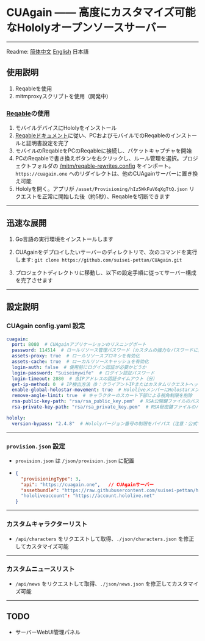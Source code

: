 # CUAgain —— 高度にカスタマイズ可能なHololyオープンソースサーバー

---
Readme: [简体中文](/readme_zh.md)  [English](/readme.md)  日本語
## 使用説明
1. Reqableを使用
2. mitmproxyスクリプトを使用（開発中）

### [Reqable](https://reqable.com)の使用
1. モバイルデバイスにHololyをインストール
2. [Reqableドキュメント](https://reqable.com/docs/getting-started/)に従い、PCおよびモバイルでのReqableのインストールと証明書設定を完了
3. モバイルのReqableをPCのReqableに接続し、パケットキャプチャを開始
4. PCのReqableで書き換えボタンを右クリックし、ルール管理を選択。プロジェクトフォルダの [/mitm/reqable-rewrites.config](/mitm/reqable-rewrites.config) をインポート。`https://cuagain.one` へのリダイレクトは、他のCUAgainサーバーに置き換え可能
5. Hololyを開く。アプリが `/asset/Provisioning/hIz5WkFuV6qXgTtQ.json` リクエストを正常に開始した後（約5秒）、Reqableを切断できます

---
## 迅速な展開

1. Go言語の実行環境をインストールします

2. CUAgainをデプロイしたいサーバーのディレクトリで、次のコマンドを実行します: `git clone https://github.com/suisei-pettan/CUAgain.git`

3. プロジェクトディレクトリに移動し、以下の設定手順に従ってサーバー構成を完了させます

---
## 設定説明
### CUAgain config.yaml 設定
```yaml
cuagain:
  port: 8080  # CUAgainアプリケーションのリスニングポート
  password: 114514  # ロールリソース管理パスワード（カスタムの強力なパスワードに変更する必要があります）
  assets-proxy: true  # ロールリソースプロキシを有効化
  assets-cache: true  # ローカルリソースキャッシュを有効化
  login-auth: false  # 使用前にログイン認証が必要かどうか
  login-password: "Suiseimywife"  # ログイン認証パスワード
  login-timeout: 2880  # 各IPアドレスの認証タイムアウト（分）
  get-ip-method: 0  # IP検出方法（0：クライアントIPまたはカスタムリクエストヘッダーを使用）
  enable-global-holostar-movement: true  # HololiveメンバーにHolostarメンバーのアクションを許可
  remove-angle-limit: true  # キャラクターのスカート下部による視角制限を削除
  rsa-public-key-path: "rsa/rsa_public_key.pem"  # RSA公開鍵ファイルのパス
  rsa-private-key-path: "rsa/rsa_private_key.pem"  # RSA秘密鍵ファイルのパス

hololy:
  version-bypass: "2.4.8"  # Hololyバージョン番号の制限をバイパス（注意：公式サービス停止後は無効）
```
---
### `provision.json` 設定
- `provision.json` は `/json/provision.json` に配置

- ``````json
  {
    "provisioningType": 3,
    "api": "https://cuagain.one",	// CUAgainサーバー
    "assetbundle": "https://raw.githubusercontent.com/suisei-pettan/hololy-assets/refs/heads/main",	// リソースファイルの場所、サーバーのassets-proxyがtrueの場合はhttps://cuagain.one/assetを入力可能
    "hololiveaccount": "https://account.hololive.net"
  }
  ``````

---
### カスタムキャラクターリスト
- `/api/characters` をリクエストして取得、`./json/characters.json` を修正してカスタマイズ可能
---
### カスタムニュースリスト
- `/api/news` をリクエストして取得、`./json/news.json` を修正してカスタマイズ可能
---

## TODO
- サーバーWebUI管理パネル